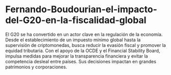 # Fernando-Boudourian-el-impacto-del-G20-en-la-fiscalidad-global
El G20 se ha convertido en un actor clave en la regulación de la economía. Desde el establecimiento de un impuesto mínimo global hasta la supervisión de criptomonedas, busca reducir la evasión fiscal y promover la equidad tributaria. Con el apoyo de la OCDE y el Financial Stability Board, impulsa medidas para mejorar la transparencia financiera y evitar la competencia desleal entre países. Sus decisiones impactan en grandes patrimonios y corporaciones.
